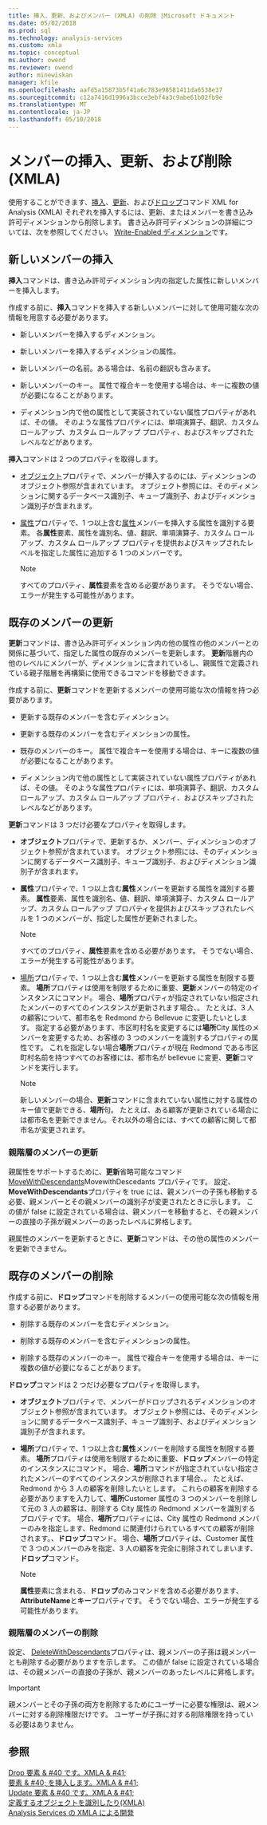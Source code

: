 ```yaml
---
title: 挿入、更新、およびメンバー (XMLA) の削除 |Microsoft ドキュメント
ms.date: 05/02/2018
ms.prod: sql
ms.technology: analysis-services
ms.custom: xmla
ms.topic: conceptual
ms.author: owend
ms.reviewer: owend
author: minewiskan
manager: kfile
ms.openlocfilehash: aafd5a15873b5f41a6c783e98581411da6538e37
ms.sourcegitcommit: c12a7416d1996a3bcce3ebf4a3c9abe61b02fb9e
ms.translationtype: MT
ms.contentlocale: ja-JP
ms.lasthandoff: 05/10/2018
---
```

# <a name="inserting-updating-and-dropping-members-xmla"></a>メンバーの挿入、更新、および削除 (XMLA)
  使用することができます、[挿入](../../analysis-services/xmla/xml-elements-commands/insert-element-xmla.md)、[更新](../../analysis-services/xmla/xml-elements-commands/update-element-xmla.md)、および[ドロップ](../../analysis-services/xmla/xml-elements-commands/drop-element-xmla.md)コマンド XML for Analysis (XMLA) それぞれを挿入するには、更新、またはメンバーを書き込み許可ディメンションから削除します。 書き込み許可ディメンションの詳細については、次を参照してください。 [Write-Enabled ディメンション](../../analysis-services/multidimensional-models-olap-logical-dimension-objects/write-enabled-dimensions.md)です。  
  
## <a name="inserting-new-members"></a>新しいメンバーの挿入  
 **挿入**コマンドは、書き込み許可ディメンション内の指定した属性に新しいメンバーを挿入します。  
  
 作成する前に、**挿入**コマンドを挿入する新しいメンバーに対して使用可能な次の情報を用意する必要があります。  
  
-   新しいメンバーを挿入するディメンション。  
  
-   新しいメンバーを挿入するディメンションの属性。  
  
-   新しいメンバーの名前。ある場合は、名前の翻訳も含みます。  
  
-   新しいメンバーのキー。 属性で複合キーを使用する場合は、キーに複数の値が必要になることがあります。  
  
-   ディメンション内で他の属性として実装されていない属性プロパティがあれば、その値。 そのような属性プロパティには、単項演算子、翻訳、カスタム ロールアップ、カスタム ロールアップ プロパティ、およびスキップされたレベルなどがあります。  
  
 **挿入**コマンドは 2 つのプロパティを取得します。  
  
-   [オブジェクト](../../analysis-services/xmla/xml-elements-properties/object-element-xmla.md)プロパティで、メンバーが挿入するのには、ディメンションのオブジェクト参照が含まれています。 オブジェクト参照には、そのディメンションに関するデータベース識別子、キューブ識別子、およびディメンション識別子が含まれます。  
  
-   [属性](../../analysis-services/xmla/xml-elements-properties/attributes-element-xmla.md)プロパティで、1 つ以上含む[属性](../../analysis-services/xmla/xml-elements-properties/attribute-element-xmla.md)メンバーを挿入する属性を識別する要素。 各**属性**要素、属性を識別名、値、翻訳、単項演算子、カスタム ロールアップ、カスタム ロールアップ プロパティを提供およびスキップされたレベルを指定した属性に追加する 1 つのメンバーです。  
  
    > [!NOTE]  
    >  すべてのプロパティ、**属性**要素を含める必要があります。 そうでない場合、エラーが発生する可能性があります。  
  
## <a name="updating-existing-members"></a>既存のメンバーの更新  
 **更新**コマンドは、書き込み許可ディメンション内の他の属性の他のメンバーとの関係に基づいて、指定した属性の既存のメンバーを更新します。 **更新**階層内の他のレベルにメンバーが、ディメンションに含まれているし、親属性で定義されている親子階層を再構築に使用できるコマンドを移動できます。  
  
 作成する前に、**更新**コマンドを更新するメンバーの使用可能な次の情報を持つ必要があります。  
  
-   更新する既存のメンバーを含むディメンション。  
  
-   更新する既存のメンバーを含むディメンションの属性。  
  
-   既存のメンバーのキー。 属性で複合キーを使用する場合は、キーに複数の値が必要になることがあります。  
  
-   ディメンション内で他の属性として実装されていない属性プロパティがあれば、その値。 そのような属性プロパティには、単項演算子、翻訳、カスタム ロールアップ、カスタム ロールアップ プロパティ、およびスキップされたレベルなどがあります。  
  
 **更新**コマンドは 3 つだけ必要なプロパティを取得します。  
  
-   **オブジェクト**プロパティで、更新するか、メンバー、ディメンションのオブジェクト参照が含まれています。 オブジェクト参照には、そのディメンションに関するデータベース識別子、キューブ識別子、およびディメンション識別子が含まれます。  
  
-   **属性**プロパティで、1 つ以上含む**属性**メンバーを更新する属性を識別する要素。 **属性**要素、属性を識別名、値、翻訳、単項演算子、カスタム ロールアップ、カスタム ロールアップ プロパティを提供およびスキップされたレベルを 1 つのメンバーが、指定した属性が更新されました。  
  
    > [!NOTE]  
    >  すべてのプロパティ、**属性**要素を含める必要があります。 そうでない場合、エラーが発生する可能性があります。  
  
-   [場所](../../analysis-services/xmla/xml-elements-properties/where-element-xmla.md)プロパティで、1 つ以上含む**属性**メンバーを更新する属性を制限する要素。 **場所**プロパティは使用を制限するために重要、**更新**メンバーの特定のインスタンスにコマンド。 場合、**場所**プロパティが指定されていない指定されたメンバーのすべてのインスタンスが更新されます場合、。 たとえば、3 人の顧客について、都市名を Redmond から Bellevue に変更したいとします。 指定する必要があります、市区町村名を変更するには**場所**City 属性のメンバーを変更するため、お客様の 3 つのメンバーを識別するプロパティの属性です。 これを指定しない場合**場所**プロパティが現在 Redmond である市区町村名前を持つすべてのお客様には、都市名が bellevue に変更、**更新**コマンドを実行します。  
  
    > [!NOTE]  
    >  新しいメンバーの場合、**更新**コマンドに含まれていない属性に対する属性のキー値で更新できる、**場所**句。 たとえば、ある顧客が更新されている場合には都市名を更新できません。それ以外の場合には、すべての顧客に関して都市名が変更されます。  
  
### <a name="updating-members-in-parent-attributes"></a>親階層のメンバーの更新  
 親属性をサポートするために、**更新**省略可能なコマンド[MoveWithDescendants](../../analysis-services/xmla/xml-elements-properties/movewithdescendants-element-xmla.md)MovewithDescedants プロパティです。 設定、 **MoveWithDescendants**プロパティを true には、親メンバーの子孫も移動する必要、親メンバーとその親メンバーの識別子が変更されたときに示します。 この値が false に設定されている場合は、親メンバーを移動すると、その親メンバーの直接の子孫が親メンバーのあったレベルに昇格します。  
  
 親属性のメンバーを更新するときに、**更新**コマンドは、その他の属性のメンバーを更新できません。  
  
## <a name="dropping-existing-members"></a>既存のメンバーの削除  
 作成する前に、**ドロップ**コマンドを削除するメンバーの使用可能な次の情報を用意する必要があります。  
  
-   削除する既存のメンバーを含むディメンション。  
  
-   削除する既存のメンバーを含むディメンションの属性。  
  
-   削除する既存のメンバーのキー。 属性で複合キーを使用する場合は、キーに複数の値が必要になることがあります。  
  
 **ドロップ**コマンドは 2 つだけ必要なプロパティを取得します。  
  
-   **オブジェクト**プロパティで、メンバーがドロップされるディメンションのオブジェクト参照が含まれています。 オブジェクト参照には、そのディメンションに関するデータベース識別子、キューブ識別子、およびディメンション識別子が含まれます。  
  
-   **場所**プロパティで、1 つ以上含む**属性**メンバーを削除する属性を制限する要素。 **場所**プロパティは使用を制限するために重要、**ドロップ**メンバーの特定のインスタンスにコマンド。 場合、**場所**コマンドが指定されていない指定されたメンバーのすべてのインスタンスが削除されます場合、。 たとえば、Redmond から 3 人の顧客を削除したいとします。 これらの顧客を削除する必要がありますを入力して、**場所**Customer 属性の 3 つのメンバーを削除して元の 3 人の顧客は、削除する City 属性の Redmond メンバーを識別するプロパティです。 場合、**場所**プロパティには、City 属性の Redmond メンバーのみを指定します、Redmond に関連付けられているすべての顧客が削除されます。、**ドロップ**コマンド。 場合、**場所**プロパティは、Customer 属性で 3 つのメンバーのみを指定、3 人の顧客を完全に削除されてしまいます、**ドロップ**コマンド。  
  
    > [!NOTE]  
    >  **属性**要素に含まれる、**ドロップ**のみコマンドを含める必要があります、 **AttributeName**と**キー**プロパティです。 そうでない場合、エラーが発生する可能性があります。  
  
### <a name="dropping-members-in-parent-attributes"></a>親階層のメンバーの削除  
 設定、 [DeleteWithDescendants](../../analysis-services/xmla/xml-elements-properties/deletewithdescendants-element-xmla.md)プロパティは、親メンバーの子孫は親メンバーとも削除する必要がありますを示します。 この値が false に設定されている場合は、その親メンバーの直接の子孫が、親メンバーのあったレベルに昇格します。  
  
> [!IMPORTANT]  
>  親メンバーとその子孫の両方を削除するためにユーザーに必要な権限は、親メンバーに対する削除権限だけです。 ユーザーが子孫に対する削除権限を持っている必要はありません。  
  
## <a name="see-also"></a>参照  
 [Drop 要素 & #40 です。XMLA & #41;](../../analysis-services/xmla/xml-elements-commands/drop-element-xmla.md)   
 [要素 & #40; を挿入します。XMLA & #41;](../../analysis-services/xmla/xml-elements-commands/insert-element-xmla.md)   
 [Update 要素 & #40 です。XMLA & #41;](../../analysis-services/xmla/xml-elements-commands/update-element-xmla.md)   
 [定義するオブジェクトを識別したり&#40;XMLA&#41;](../../analysis-services/multidimensional-models-scripting-language-assl-xmla/defining-and-identifying-objects-xmla.md)   
 [Analysis Services の XMLA による開発](../../analysis-services/multidimensional-models-scripting-language-assl-xmla/developing-with-xmla-in-analysis-services.md)  
  
  
